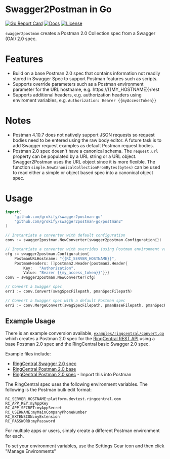 Swagger2Postman in Go
=====================

[![Go Report Card][goreport-svg]][goreport-link]
[![Docs][docs-godoc-svg]][docs-godoc-link]
[![License][license-svg]][license-link]

`swagger2postman` creates a Postman 2.0 Collection spec from a Swagger (OAI) 2.0 spec.

# Features

* Build on a base Postman 2.0 spec that contains information not readily stored in Swagger Spec to support Postman features such as scripts.
* Supports override parameters such as a Postman environment parameter for the URL hostname, e.g. https://{{MY_HOSTNAME}}/rest
* Supports additional headers, e.g. authorization headers using enviroment variables, e.g. `Authorization: Bearer {{myAccessToken}}`

# Notes

* Postman 4.10.7 does not natively support JSON requests so request bodies need to be entered using the raw body editor. A future task is to add Swagger request examples as default Postman request bodies.
* Postman 2.0 spec doesn't have a canonical schema. The `request.url` property can be populated by a URL string or a URL object. Swagger2Postman uses the URL object since it is more flexible. The function `simple.NewCanonicalCollectionFromBytes(bytes)` can be used to read either a simple or object based spec into a canonical object spec.

# Usage

```go
import(
	"github.com/grokify/swagger2postman-go"
	"github.com/grokify/swagger2postman-go/postman2"
)

// Instantiate a converter with default configuration
conv := swagger2postman.NewConverter(swagger2postman.Configuration{})

// Instantiate a converter with overrides (using Postman environment variables)
cfg := swagger2postman.Configuration{
	PostmanURLHostname: "{{RC_SERVER_HOSTNAME}}",
	PostmanHeaders: []postman2.Header{postman2.Header{
		Key:   "Authorization",
		Value: "Bearer {{my_access_token}}"}}}
conv = swagger2postman.NewConverter(cfg)

// Convert a Swagger spec
err1 := conv.Convert(swagSpecFilepath, pmanSpecFilepath)

// Convert a Swagger spec with a default Postman spec
err2 := conv.MergeConvert(swagSpecFilepath, pmanBaseFilepath, pmanSpecFilepath)
```

## Example Usage

There is an example conversion available, [`examples/ringcentral/convert.go`](https://github.com/grokify/swagger2postman-go/blob/master/examples/ringcentral/convert.go) which creates a Postman 2.0 spec for the [RingCentral REST API](https://developers.ringcentral.com) using a base Postman 2.0 spec and the RingCentral basic Swagger 2.0 spec.

Example files include:

* [RingCentral Swagger 2.0 spec](https://github.com/grokify/swagger2postman-go/blob/master/examples/ringcentral/ringcentral.swagger2.basic.json)
* [RingCentral Postman 2.0 base](https://github.com/grokify/swagger2postman-go/blob/master/examples/ringcentral/ringcentral.postman2.base.json)
* [RingCentral Postman 2.0 spec](https://github.com/grokify/swagger2postman-go/blob/master/examples/ringcentral/ringcentral.postman2.basic.json) - Import this into Postman

The RingCentral spec uses the following environment variables. The following is the Postman bulk edit format:

```
RC_SERVER_HOSTNAME:platform.devtest.ringcentral.com
RC_APP_KEY:myAppKey
RC_APP_SECRET:myAppSecret
RC_USERNAME:myMainCompanyPhoneNumber
RC_EXTENSION:myExtension
RC_PASSWORD:myPassword
```

For multiple apps or users, simply create a different Postman environment for each.

To set your environment variables, use the Settings Gear icon and then click "Manage Environments"

 [goreport-svg]: https://goreportcard.com/badge/github.com/grokify/swagger2postman-go
 [goreport-link]: https://goreportcard.com/report/github.com/grokify/swagger2postman-go
 [docs-godoc-svg]: https://img.shields.io/badge/docs-godoc-blue.svg
 [docs-godoc-link]: https://godoc.org/github.com/grokify/swagger2postman-go
 [license-svg]: https://img.shields.io/badge/license-MIT-blue.svg
 [license-link]: https://github.com/grokify/swagger2postman-go/blob/master/LICENSE.md
